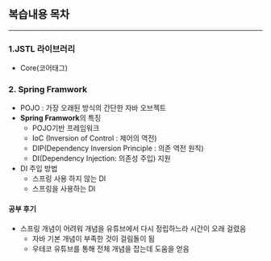 ## 복습내용 목차

---

### 1.JSTL 라이브러리

- Core(코어태그)



### 2. Spring Framwork

- POJO : 가장 오래된 방식의 간단한 자바 오브젝트
- **Spring Framwork**의 특징
  - POJO기반 프레임워크
  - IoC (Inversion of Control : 제어의 역전) 
  - DIP(Dependency Inversion Principle : 의존 역전 원칙)
  - DI(Dependency Injection: 의존성 주입) 지원
- DI 주입 방법
  - 스프링 사용 하지 않는 DI
  - 스프링을 사용하는 DI



#### 공부 후기

- 스프링 개념이 어려워 개념을 유튜브에서 다시 정립하느라 시간이 오래 걸렸음
  - 자바 기본 개념이 부족한 것이 걸림돌이 됨
  - 우테코 유튜브를 통해 전체 개념을 잡는데 도움을 얻음